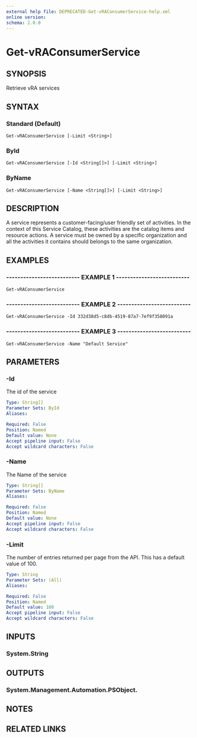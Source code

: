 ```yaml
---
external help file: DEPRECATED-Get-vRAConsumerService-help.xml
online version: 
schema: 2.0.0
---
```


# Get-vRAConsumerService

## SYNOPSIS
Retrieve vRA services

## SYNTAX

### Standard (Default)
```
Get-vRAConsumerService [-Limit <String>]
```

### ById
```
Get-vRAConsumerService [-Id <String[]>] [-Limit <String>]
```

### ByName
```
Get-vRAConsumerService [-Name <String[]>] [-Limit <String>]
```

## DESCRIPTION
A service represents a customer-facing/user friendly set of activities.
In the context of this Service Catalog, 
these activities are the catalog items and resource actions. 
A service must be owned by a specific organization and all the activities it contains should belongs to the same organization.

## EXAMPLES

### -------------------------- EXAMPLE 1 --------------------------
```
Get-vRAConsumerService
```

### -------------------------- EXAMPLE 2 --------------------------
```
Get-vRAConsumerService -Id 332d38d5-c8db-4519-87a7-7ef9f358091a
```

### -------------------------- EXAMPLE 3 --------------------------
```
Get-vRAConsumerService -Name "Default Service"
```

## PARAMETERS

### -Id
The id of the service

```yaml
Type: String[]
Parameter Sets: ById
Aliases: 

Required: False
Position: Named
Default value: None
Accept pipeline input: False
Accept wildcard characters: False
```

### -Name
The Name of the service

```yaml
Type: String[]
Parameter Sets: ByName
Aliases: 

Required: False
Position: Named
Default value: None
Accept pipeline input: False
Accept wildcard characters: False
```

### -Limit
The number of entries returned per page from the API.
This has a default value of 100.

```yaml
Type: String
Parameter Sets: (All)
Aliases: 

Required: False
Position: Named
Default value: 100
Accept pipeline input: False
Accept wildcard characters: False
```

## INPUTS

### System.String

## OUTPUTS

### System.Management.Automation.PSObject.

## NOTES

## RELATED LINKS

